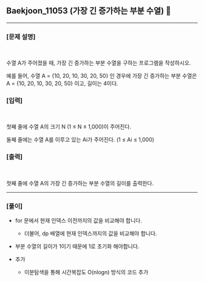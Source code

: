 ## Baekjoon_11053 (가장 긴 증가하는 부분 수열) 🚀
___


### **[문제 설명]**
<br>

수열 A가 주어졌을 때, 가장 긴 증가하는 부분 수열을 구하는 프로그램을 작성하시오.

예를 들어, 수열 A = {10, 20, 10, 30, 20, 50} 인 경우에 가장 긴 증가하는 부분 수열은 A = {10, 20, 10, 30, 20, 50} 이고, 길이는 4이다.


### **[입력]**
<br>

첫째 줄에 수열 A의 크기 N (1 ≤ N ≤ 1,000)이 주어진다.

둘째 줄에는 수열 A를 이루고 있는 Ai가 주어진다. (1 ≤ Ai ≤ 1,000)

### **[출력]**
<br>

첫째 줄에 수열 A의 가장 긴 증가하는 부분 수열의 길이를 출력한다.

___


### **[풀이]**
- for 문에서 현재 인덱스 이전까지의 값을 비교해야 합니다.
  - 더불어, dp 배열에 현재 인덱스까지의 값을 비교해야 합니다.
- 부분 수열의 길이가 1이기 때문에 1로 초기화 해야합니다.

- 추가
  - 이분탐색을 통해 시간복잡도 O(nlogn) 방식의 코드 추가

 